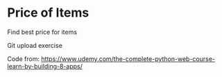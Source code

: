 # Price of Items
Find best price for items

Git upload exercise

Code from:
https://www.udemy.com/the-complete-python-web-course-learn-by-building-8-apps/
